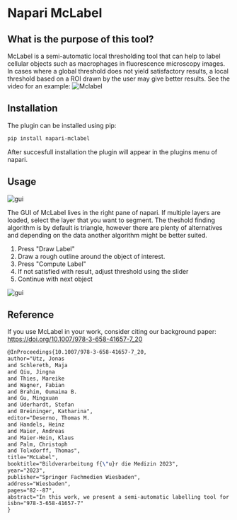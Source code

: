 # Napari McLabel

## What is the purpose of this tool?

McLabel is a semi-automatic local thresholding tool that can help to label cellular objects such as macrophages in fluorescence microscopy images. In cases where a global threshold does not yield satisfactory results, a local threshold based on a ROI drawn by the user may give better results. See the video for an example:
![Mclabel](./img/Mclabel.gif)



## Installation

The plugin can be installed using pip:
```bash
pip install napari-mclabel
```

After succesfull installation the plugin will appear in the plugins menu of napari.

## Usage

![gui](./img/gui.png)

The GUI of McLabel lives in the right pane of napari. If multiple layers are loaded, select the layer that you want to segment. The theshold finding algorithm is by default is triangle, however there are plenty of alternatives and depending on the data another algorithm might be better suited. 

1. Press "Draw Label"
2. Draw a rough outline around the object of interest. 
3. Press "Compute Label"
4. If not satisfied with result, adjust threshold using the slider
5. Continue with next object

![gui](./img/gui.gif) 

## Reference

If you use McLabel in your work, consider citing our background paper:
https://doi.org/10.1007/978-3-658-41657-7_20



```tex
@InProceedings{10.1007/978-3-658-41657-7_20,
author="Utz, Jonas
and Schlereth, Maja
and Qiu, Jingna
and Thies, Mareike
and Wagner, Fabian
and Brahim, Oumaima B.
and Gu, Mingxuan
and Uderhardt, Stefan
and Breininger, Katharina",
editor="Deserno, Thomas M.
and Handels, Heinz
and Maier, Andreas
and Maier-Hein, Klaus
and Palm, Christoph
and Tolxdorff, Thomas",
title="McLabel",
booktitle="Bildverarbeitung f{\"u}r die Medizin 2023",
year="2023",
publisher="Springer Fachmedien Wiesbaden",
address="Wiesbaden",
pages="82--87",
abstract="In this work, we present a semi-automatic labelling tool for the annotation of complex cellular structures such as macrophages in fluorescence microscopy images. We present McLabel, a napari plugin that allows users to label structures of interest by simply scribbling outlines around the area of interest, using the triangle thresholding method with post-processing to identify the desired structure. Additionally, manual adaption of the threshold allows for quick and fine-grained local correction of the segmentation. The tool is evaluated in a user study with five experts, who annotated images both with and without the tool. The results show that variability in annotations between experts is reduced when the labelling tool is used and annotation time is reduced by a factor of five on average.",
isbn="978-3-658-41657-7"
}
```


